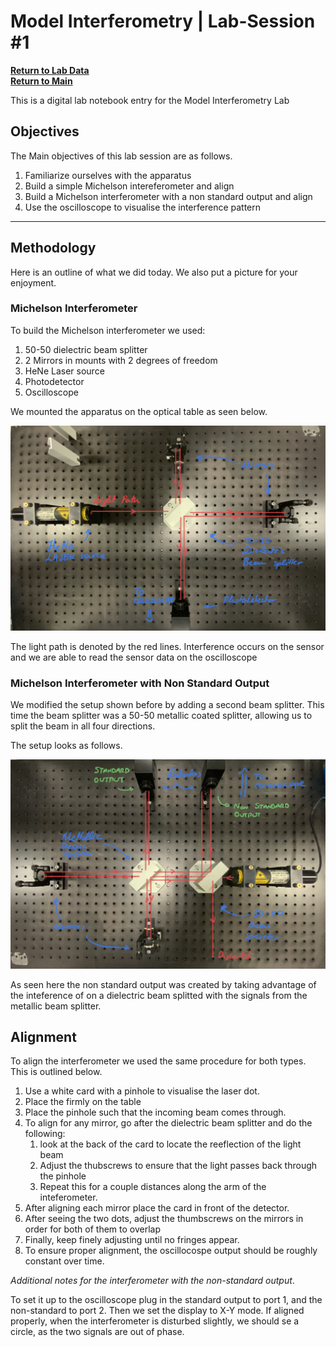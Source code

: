 # Model Interferometry | Lab-Session #1

**[Return to Lab Data](https://github.com/PanosEconomou/advanced-lab/tree/main/3.Interferometry/1.Lab-Data)**\
**[Return to Main](https://github.com/PanosEconomou/advanced-lab)**

This is a digital lab notebook entry for the Model Interferometry Lab

## Objectives

The Main objectives of this lab session are as follows.

1. Familiarize ourselves with the apparatus
2. Build a simple Michelson intereferometer and align
3. Build a Michelson interferometer with a non standard output and align
4. Use the oscilloscope to visualise the interference pattern

---

## Methodology

Here is an outline of what we did today. We also put a picture for your enjoyment.

### Michelson Interferometer

To build the Michelson interferometer we used: 

1. 50-50 dielectric beam splitter
2. 2 Mirrors in mounts with 2 degrees of freedom
3. HeNe Laser source
4. Photodetector
5. Oscilloscope

We mounted the apparatus on the optical table as seen below.

![Michelson Interferometer](Figures/michelson.jpg)

The light path is denoted by the red lines. Interference occurs on the sensor and we are able to read the sensor data on the oscilloscope

### Michelson Interferometer with Non Standard Output

We modified the setup shown before by adding a second beam splitter. This time the beam splitter was a 50-50 metallic coated splitter, allowing us to split the beam in all four directions.

The setup looks as follows.

![Michelson w/ Non Standard Output](Figures/michelson-non-standard.jpg)

As seen here the non standard output was created by taking advantage of the inteference of on a dielectric beam splitted with the signals from the metallic beam splitter. 

## Alignment

To align the interferometer we used the same procedure for both types. This is outlined below.

1. Use a white card with a pinhole to visualise the laser dot.
2. Place the firmly on the table
3. Place the pinhole such that the incoming beam comes through.
4. To align for any mirror, go after the dielectric beam splitter and do the following:
    1. look at the back of the card to locate the reeflection of the light beam
    2. Adjust the thubscrews to ensure that the light passes back through the pinhole
    3. Repeat this for a couple distances along the arm of the inteferometer.
5. After aligning each mirror place the card in front of the detector.
6. After seeing the two dots, adjust the thumbscrews on the mirrors in order for both of them to overlap
7. Finally, keep finely adjusting until no fringes appear. 
8. To ensure proper alignment, the oscillocospe output should be roughly constant over time.

*Additional notes for the interferometer with the non-standard output*.

To set it up to the oscilloscope plug in the standard output to port 1, and the non-standard to port 2. Then we set the display to X-Y mode. If aligned properly, when the interferometer is disturbed slightly, we should se a circle, as the two signals are out of phase.
